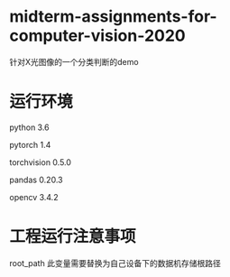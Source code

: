 # midterm-assignments-for-computer-vision-2020
针对X光图像的一个分类判断的demo

# 运行环境
python 3.6

pytorch 1.4

torchvision 0.5.0

pandas 0.20.3

opencv 3.4.2

# 工程运行注意事项
root_path 此变量需要替换为自己设备下的数据机存储根路径
